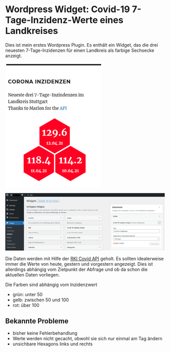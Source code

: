 # Wordpress Widget: Covid-19 7-Tage-Inzidenz-Werte eines Landkreises

Dies ist mein erstes Wordpress Plugin. Es enthält ein Widget, das die drei neuesten 7-Tage-Inzidenzen für einen Landkreis als farbige Sechsecke anzeigt.

![widget](widget.PNG)

![backend](backend.PNG)


Die Daten werden mit Hilfe der [RKI Covid API](https://github.com/marlon360/rki-covid-api) geholt. Es sollten idealerweise immer die Werte von heute, gestern und vorgestern angezeigt. Dies ist allerdings abhängig vom Zietpunkt der Abfrage und ob da schon die aktuellen Daten vorliegen.

Die Farben sind abhängig vom Inzidenzwert
* grün: unter 50
* gelb: zwischen 50 und 100
* rot: über 100

## Bekannte Probleme

* bisher keine Fehlerbehandlung
* Werte werden nicht gecacht, obwohl sie sich nur einmal am Tag ändern
* unsichbare Hexagons links und rechts
